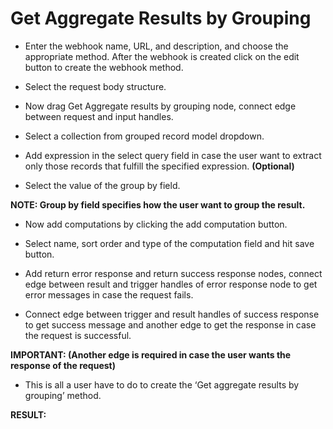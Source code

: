 ﻿# **Get Aggregate Results by Grouping**
- Enter the webhook name, URL, and description, and choose the appropriate method. After the webhook is created click on the edit button to create the webhook method.



- Select the request body structure.



- Now drag Get Aggregate results by grouping node, connect edge between request and input handles.
- Select a collection from grouped record model dropdown.
- Add expression in the select query field in case the user want to extract only those records that fulfill the specified expression. **(Optional)**



- Select the value of the group by field.

**NOTE: Group by field specifies how the user want to group the result.**



- Now add computations by clicking the add computation button.
- Select name, sort order and type of the computation field and hit save button.



- Add return error response and return success response nodes, connect edge between result and trigger handles of error response node to get error messages in case the request fails.
- Connect edge between trigger and result handles of success response to get success message and another edge to get the response in case the request is successful.

**IMPORTANT: (Another edge is required in case the user wants the response of the request)**



- This is all a user have to do to create the ‘Get aggregate results by grouping’ method.

**RESULT:** 

